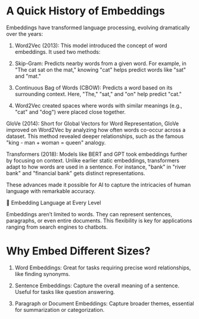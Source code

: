 # A Quick History of Embeddings

Embeddings have transformed language processing, evolving dramatically over the years:

1. Word2Vec (2013): This model introduced the concept of word embeddings. It used two methods:

2. Skip-Gram: Predicts nearby words from a given word. For example, in "The cat sat on the mat," knowing "cat" helps predict words like "sat" and "mat."

3. Continuous Bag of Words (CBOW): Predicts a word based on its surrounding context. Here, "The," "sat," and "on" help predict "cat."

3. Word2Vec created spaces where words with similar meanings (e.g., "cat" and "dog") were placed close together.


GloVe (2014): Short for Global Vectors for Word Representation, GloVe improved on Word2Vec by analyzing how often words co-occur across a dataset. This method revealed deeper relationships, such as the famous "king - man + woman = queen" analogy.

Transformers (2018): Models like BERT and GPT took embeddings further by focusing on context. Unlike earlier static embeddings, transformers adapt to how words are used in a sentence. For instance, "bank" in "river bank" and "financial bank" gets distinct representations.


These advances made it possible for AI to capture the intricacies of human language with remarkable accuracy.

🔢 Embedding Language at Every Level

Embeddings aren’t limited to words. They can represent sentences, paragraphs, or even entire documents. This flexibility is key for applications ranging from search engines to chatbots.

# Why Embed Different Sizes?

1. Word Embeddings: Great for tasks requiring precise word relationships, like finding synonyms.

2. Sentence Embeddings: Capture the overall meaning of a sentence. Useful for tasks like question answering.

3. Paragraph or Document Embeddings: Capture broader themes, essential for summarization or categorization.
